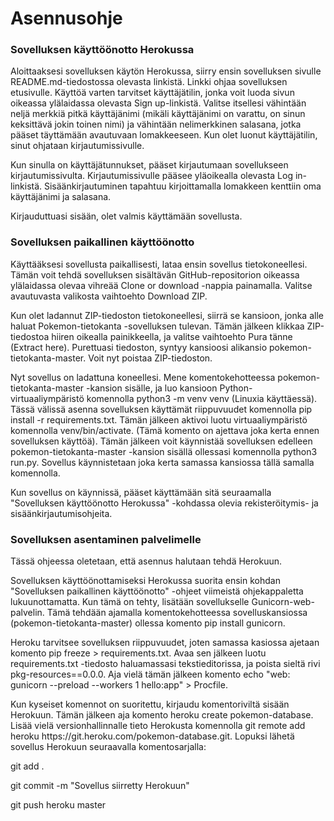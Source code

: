 # Asennusohje

### Sovelluksen käyttöönotto Herokussa
Aloittaaksesi sovelluksen käytön Herokussa, siirry ensin sovelluksen sivulle README.md-tiedostossa olevasta linkistä. Linkki ohjaa sovelluksen etusivulle. Käyttöä varten tarvitset käyttäjätilin, jonka voit luoda sivun oikeassa ylälaidassa olevasta Sign up-linkistä. Valitse itsellesi vähintään neljä merkkiä pitkä käyttäjänimi (mikäli käyttäjänimi on varattu, on sinun keksittävä jokin toinen nimi) ja vähintään nelimerkkinen salasana, jotka pääset täyttämään avautuvaan lomakkeeseen. Kun olet luonut käyttäjätilin, sinut ohjataan kirjautumissivulle.

Kun sinulla on käyttäjätunnukset, pääset kirjautumaan sovellukseen kirjautumissivulta. Kirjautumissivulle pääsee yläoikealla olevasta Log in-linkistä. Sisäänkirjautuminen tapahtuu kirjoittamalla lomakkeen kenttiin oma käyttäjänimi ja salasana.

Kirjauduttuasi sisään, olet valmis käyttämään sovellusta.

### Sovelluksen paikallinen käyttöönotto
Käyttääksesi sovellusta paikallisesti, lataa ensin sovellus tietokoneellesi. Tämän voit tehdä sovelluksen sisältävän GitHub-repositorion oikeassa ylälaidassa olevaa vihreää Clone or download -nappia painamalla. Valitse avautuvasta valikosta vaihtoehto Download ZIP.

Kun olet ladannut ZIP-tiedoston tietokoneellesi, siirrä se kansioon, jonka alle haluat Pokemon-tietokanta -sovelluksen tulevan. Tämän jälkeen klikkaa ZIP-tiedostoa hiiren oikealla painikkeella, ja valitse vaihtoehto Pura tänne (Extract here). Purettuasi tiedoston, syntyy kansioosi alikansio pokemon-tietokanta-master. Voit nyt poistaa ZIP-tiedoston.

Nyt sovellus on ladattuna koneellesi. Mene komentokehotteessa pokemon-tietokanta-master -kansion sisälle, ja luo kansioon Python-virtuaaliympäristö komennolla python3 -m venv venv (Linuxia käyttäessä). Tässä välissä asenna sovelluksen käyttämät riippuvuudet komennolla pip install -r requirements.txt. Tämän jälkeen aktivoi luotu virtuaaliympäristö komennolla venv/bin/activate. (Tämä komento on ajettava joka kerta ennen sovelluksen käyttöä). Tämän jälkeen voit käynnistää sovelluksen edelleen pokemon-tietokanta-master -kansion sisällä ollessasi komennolla python3 run.py. Sovellus käynnistetaan joka kerta samassa kansiossa tällä samalla komennolla.

Kun sovellus on käynnissä, pääset käyttämään sitä seuraamalla "Sovelluksen käyttöönotto Herokussa" -kohdassa olevia rekisteröitymis- ja sisäänkirjautumisohjeita.

### Sovelluksen asentaminen palvelimelle
Tässä ohjeessa oletetaan, että asennus halutaan tehdä Herokuun.

Sovelluksen käyttöönottamiseksi Herokussa suorita ensin kohdan "Sovelluksen paikallinen käyttöönotto" -ohjeet viimeistä ohjekappaletta lukuunottamatta. Kun tämä on tehty, lisätään sovellukselle Gunicorn-web-palvelin. Tämä tehdään ajamalla komentokehotteessa sovelluskansiossa (pokemon-tietokanta-master) ollessa komento pip install gunicorn.

Heroku tarvitsee sovelluksen riippuvuudet, joten samassa kasiossa ajetaan komento pip freeze > requirements.txt. Avaa sen jälkeen luotu requirements.txt -tiedosto haluamassasi tekstieditorissa, ja poista sieltä rivi pkg-resources==0.0.0. Aja vielä tämän jälkeen komento echo "web: gunicorn --preload --workers 1 hello:app" > Procfile.

Kun kyseiset komennot on suoritettu, kirjaudu komentoriviltä sisään Herokuun. Tämän jälkeen aja komento heroku create pokemon-database. Lisää vielä versionhallinnalle tieto Herokusta komennolla git remote add heroku https<i></i>://git<i></i>.heroku.<i></i>com/pokemon-database.git. Lopuksi lähetä sovellus Herokuun seuraavalla komentosarjalla:

git add .

git commit -m "Sovellus siirretty Herokuun"

git push heroku master
